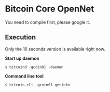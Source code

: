 Bitcoin Core OpenNet
====================

You need to compile first, please google it.

Execution
---------

Only the 10 seconds version is available right now.

**Start up daemon**

```
$ bitcoind -gcoin01 -daemon
```

**Command line tool**

```
$ bitcoin-cli -gcoin01 getinfo
```
